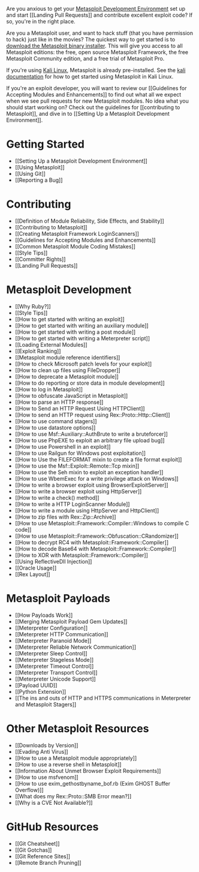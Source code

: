 Are you anxious to get your [Metasploit Development Environment](https://github.com/rapid7/metasploit-framework/wiki/Setting-Up-a-Metasploit-Development-Environment) set up and start [[Landing Pull Requests]] and contribute excellent exploit code? If so, you're in the right place.

Are you a Metasploit user, and want to hack stuff (that you have permission to hack) just like in the movies? The quickest way to get started is to [download the Metasploit binary installer](http://www.rapid7.com/products/metasploit/download.jsp). This will give you access to all Metasploit editions: the free, open source Metasploit Framework, the free Metasploit Community edition, and a free trial of Metasploit Pro.

If you're using [Kali Linux](http://kali.org), Metasploit is already pre-installed. See the [kali documentation](http://docs.kali.org/general-use/starting-metasploit-framework-in-kali) for how to get started using Metasploit in Kali Linux.

If you're an exploit developer, you will want to review our [[Guidelines for Accepting Modules and Enhancements]] to find out what all we expect when we see pull requests for new Metasploit modules. No idea what you should start working on? Check out the guidelines for [[contributing to Metasploit]], and dive in to [[Setting Up a Metasploit Development Environment]].

# Getting Started #

- [[Setting Up a Metasploit Development Environment]]
- [[Using Metasploit]]
- [[Using Git]]
- [[Reporting a Bug]]

# Contributing #

- [[Definition of Module Reliability, Side Effects, and Stability]]
- [[Contributing to Metasploit]]
- [[Creating Metasploit Framework LoginScanners]]
- [[Guidelines for Accepting Modules and Enhancements]]
- [[Common Metasploit Module Coding Mistakes]]
- [[Style Tips]]
- [[Committer Rights]]
- [[Landing Pull Requests]]

# Metasploit Development #

- [[Why Ruby?]]
- [[Style Tips]]
- [[How to get started with writing an exploit]]
- [[How to get started with writing an auxiliary module]]
- [[How to get started with writing a post module]]
- [[How to get started with writing a Meterpreter script]]
- [[Loading External Modules]]
- [[Exploit Ranking]]
- [[Metasploit module reference identifiers]]
- [[How to check Microsoft patch levels for your exploit]]
- [[How to clean up files using FileDropper]]
- [[How to deprecate a Metasploit module]]
- [[How to do reporting or store data in module development]]
- [[How to log in Metasploit]]
- [[How to obfuscate JavaScript in Metasploit]]
- [[How to parse an HTTP response]]
- [[How to Send an HTTP Request Using HTTPClient]]
- [[How to send an HTTP request using Rex::Proto::Http::Client]]
- [[How to use command stagers]]
- [[How to use datastore options]]
- [[How to use Msf::Auxiliary::AuthBrute to write a bruteforcer]]
- [[How to use PhpEXE to exploit an arbitrary file upload bug]]
- [[How to use Powershell in an exploit]]
- [[How to use Railgun for Windows post exploitation]]
- [[How to Use the FILEFORMAT mixin to create a file format exploit]]
- [[How to use the Msf::Exploit::Remote::Tcp mixin]]
- [[How to use the Seh mixin to exploit an exception handler]]
- [[How to use WbemExec for a write privilege attack on Windows]]
- [[How to write a browser exploit using BrowserExploitServer]]
- [[How to write a browser exploit using HttpServer]]
- [[How to write a check() method]]
- [[How to write a HTTP LoginScanner Module]]
- [[How to write a module using HttpServer and HttpClient]]
- [[How to zip files with Rex::Zip::Archive]]
- [[How to use Metasploit::Framework::Compiler::Windows to compile C code]]
- [[How to use Metasploit::Framework::Obfuscation::CRandomizer]]
- [[How to decrypt RC4 with Metasploit::Framework::Compiler]]
- [[How to decode Base64 with Metasploit::Framework::Compiler]]
- [[How to XOR with Metasploit::Framework::Compiler]]
- [[Using ReflectiveDll Injection]]
- [[Oracle Usage]]
- [[Rex Layout]]

# Metasploit Payloads #

- [[How Payloads Work]]
- [[Merging Metasploit Payload Gem Updates]]
- [[Meterpreter Configuration]]
- [[Meterpreter HTTP Communication]]
- [[Meterpreter Paranoid Mode]]
- [[Meterpreter Reliable Network Communication]]
- [[Meterpreter Sleep Control]]
- [[Meterpreter Stageless Mode]]
- [[Meterpreter Timeout Control]]
- [[Meterpreter Transport Control]]
- [[Meterpreter Unicode Support]]
- [[Payload UUID]]
- [[Python Extension]]
- [[The ins and outs of HTTP and HTTPS communications in Meterpreter and Metasploit Stagers]]


# Other Metasploit Resources #

- [[Downloads by Version]]
- [[Evading Anti Virus]]
- [[How to use a Metasploit module appropriately]]
- [[How to use a reverse shell in Metasploit]]
- [[Information About Unmet Browser Exploit Requirements]]
- [[How to use msfvenom]]
- [[How to use exim_gethostbyname_bof.rb (Exim GHOST Buffer Overflow)]]
- [[What does my Rex::Proto::SMB Error mean?]]
- [[Why is a CVE Not Available?]]

# GitHub Resources #

- [[Git Cheatsheet]]
- [[Git Gotchas]]
- [[Git Reference Sites]]
- [[Remote Branch Pruning]]

